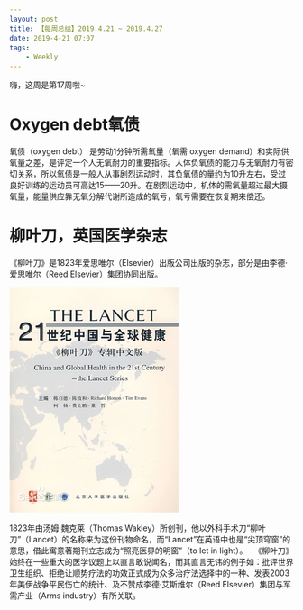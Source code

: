 ```yaml
---
layout: post
title: 【每周总结】2019.4.21 ~ 2019.4.27
date: 2019-4-21 07:07
tags:
    - Weekly
---
```


嗨，这周是第17周啦~

# Oxygen debt氧债

氧债（oxygen debt） 是劳动1分钟所需氧量（氧需 oxygen demand）和实际供氧量之差，是评定一个人无氧耐力的重要指标。人体负氧债的能力与无氧耐力有密切关系，所以氧债是一般人从事剧烈运动时，其负氧债的量约为10升左右，受过良好训练的运动员可高达15——20升。在剧烈运动中，机体的需氧量超过最大摄氧量，能量供应靠无氧分解代谢所造成的氧亏，氧亏需要在恢复期来偿还。

# 柳叶刀，英国医学杂志

《柳叶刀》是1823年爱思唯尔（Elsevier）出版公司出版的杂志，部分是由李德·爱思唯尔（Reed Elsevier）集团协同出版。

![Lancet](https://raw.githubusercontent.com/plusplus7/solutions/master/weekly/2019/miscs/week17/lancet.jpg)

1823年由汤姆·魏克莱（Thomas Wakley）所创刊，他以外科手术刀“柳叶刀”（Lancet）的名称来为这份刊物命名，而“Lancet”在英语中也是“尖顶穹窗”的意思，借此寓意著期刊立志成为“照亮医界的明窗”（to let in light）。
 
《柳叶刀》始终在一些重大的医学议题上以直言敢说闻名，而其直言无讳的例子如：批评世界卫生组织、拒绝让顺势疗法的功效正式成为众多治疗法选择中的一种、发表2003年美伊战争平民伤亡的统计、及不赞成李德·艾斯维尔（Reed Elsevier）集团与军需产业（Arms industry）有所关联。
